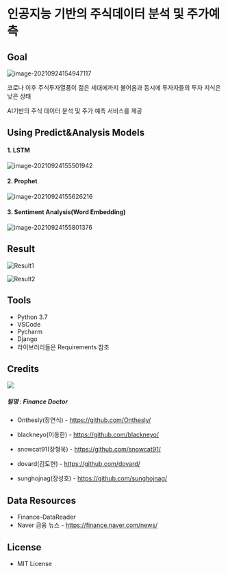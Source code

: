 # 인공지능 기반의 주식데이터 분석 및 주가예측

## Goal

![image-20210924154947117](C:\Users\jysi\AppData\Roaming\Typora\typora-user-images\image-20210924154947117.png)

코로나 이후 주식투자열풍이 젊은 세대에까지 불어옴과 동시에 투자자들의 투자 지식은 낮은 상태

AI기반의 주식 데이터 분석 및 주가 예측 서비스를 제공



## Using Predict&Analysis Models

#### 1. LSTM

![image-20210924155501942](C:\Users\jysi\AppData\Roaming\Typora\typora-user-images\image-20210924155501942.png)



#### 2. Prophet

![image-20210924155626216](C:\Users\jysi\AppData\Roaming\Typora\typora-user-images\image-20210924155626216.png)



#### 3. Sentiment Analysis(Word Embedding)

![image-20210924155801376](C:\Users\jysi\AppData\Roaming\Typora\typora-user-images\image-20210924155801376.png)



## Result

![Result1](https://user-images.githubusercontent.com/87744184/134637923-4c8a0454-4a46-4c12-9e27-129b6f3d9d7d.gif)

![Result2](C:\Users\jysi\Desktop\SmartProject\Result2.gif)



## Tools

- Python 3.7
- VSCode
- Pycharm
- Django
- 라이브러리들은 Requirements 참조



## Credits

![](C:\Users\jysi\AppData\Roaming\Typora\typora-user-images\image-20210924153153039.png)

##### 	팀명 : Finance Doctor

- Onthesly(장연식) - https://github.com/Onthesly/

- blackneyo(이동한) - https://github.com/blackneyo/
- snowcat91(장형욱) - https://github.com/snowcat91/
- dovard(김도현) - https://github.com/dovard/
- sunghojnag(장성호) - https://github.com/sunghojnag/



## Data Resources

- Finance-DataReader
- Naver 금융 뉴스 - https://finance.naver.com/news/



## License

- MIT License

